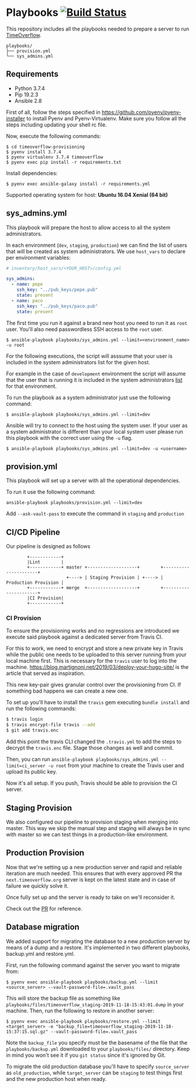 # Playbooks [![Build Status](https://travis-ci.org/coopdevs/timeoverflow-provisioning.svg?branch=master)](https://travis-ci.org/coopdevs/timeoverflow-provisioning)
This repository includes all the playbooks needed to prepare a server to run [TimeOverflow](https://github.com/coopdevs/timeoverflow).
```
playbooks/
├── provision.yml
└── sys_admins.yml
```

## Requirements

* Python 3.7.4
* Pip 19.2.3
* Ansible 2.8

First of all, follow the steps specified in https://github.com/pyenv/pyenv-installer to install Pyenv and Pyenv-Virtualenv. Make sure you follow all the steps including updating your shell rc file.

Now, execute the following commands:

```
$ cd timeoverflow-provisioning
$ pyenv install 3.7.4
$ pyenv virtualenv 3.7.4 timeoverflow
$ pyenv exec pip install -r requirements.txt
```

Install dependencies:
```
$ pyenv exec ansible-galaxy install -r requirements.yml
```

Supported operating system for host: **Ubuntu 16.04 Xenial (64 bit)**

## sys_admins.yml
This playbook will prepare the host to allow access to all the system administrators.

In each environment (`dev`, `staging`, `production`) we can find the list of users that will be created as system administrators.
We use `host_vars` to declare per environment variables:
```yaml
# inventory/host_vars/<YOUR_HOST>/config.yml

sys_admins:
  - name: pepe
    ssh_key: "../pub_keys/pepe.pub"
    state: present
  - name: paco
    ssh_key: "../pub_keys/paco.pub"
    state: present
```

The first time you run it against a brand new host you need to run it as `root` user.
You'll also need passwordless SSH access to the `root` user.
```
$ ansible-playbook playbooks/sys_admins.yml --limit=<environment_name> -u root
```

For the following executions, the script will asssume that your user is included in the system administrators list for the given host.

For example in the case of `development` environment the script will assume that the user that is running it is included in the system administrators [list](https://github.com/coopdevs/timeoverflow-provisioning/blob/master/inventory/host_vars/local.timeoverflow.org/config.yml#L5) for that environment.

To run the playbook as a system administrator just use the following command:
```
$ ansible-playbook playbooks/sys_admins.yml --limit=dev
```
Ansible will try to connect to the host using the system user. If your user as a system administrator is different than your local system user please run this playbook with the correct user using the `-u` flag.
```
$ ansible-playbook playbooks/sys_admins.yml --limit=dev -u <username>
```

## provision.yml
This playbook will set up a server with all the operational dependencies.

To run it use the following command:
```
ansible-playbook playbooks/provision.yml --limit=dev
```

Add `--ask-vault-pass` to execute the command in `staging` and `production`

## CI/CD Pipeline

Our pipeline is designed as follows

            +------------+
            |Lint        |
            +------------+ master +-------------------+        +----------------------+
                           +----> | Staging Provision | +----> | Production Provision |
            +------------+ merge  +-------------------+        +----------------------+
            |CI Provision|
            +------------+


### CI Provision

To ensure the provisioning works and no regressions are introduced we execute said playbook against a dedicated server from Travis CI.

For this to work, we need to encrypt and store a new private key in Travis while the public one needs to be uploaded to this server running from your local machine first. This is necessary for the `travis` user to log into the machine. https://blog.martignoni.net/2019/03/deploy-your-hugo-site/ is the article that served as inspiration.

This new key-pair gives granular control over the provisioning from CI. If something bad happens we can create a new one.

To set up you'll have to install the `travis` gem executing `bundle install` and run the following commands:

```sh
$ travis login
$ travis encrypt-file travis --add
$ git add travis.enc
```

Add this point the travis CLI changed the `.travis.yml` to add the steps to decrypt the `travis.enc` file. Stage those changes as well and commit.

Then, you can run `ansible-playbook playbooks/sys_admins.yml --limit=ci_server -u root` from your machine to create the Travis user and upload its public key.

Now it's all setup. If you push, Travis should be able to provision the CI server.

## Staging Provision

We also configured our pipeline to provision staging when merging into master. This way we skip the manual step and staging will always be in sync with master so we can test things in a production-like environment.

## Production Provision

Now that we're setting up a new production server and rapid and reliable iteration are much needed. This ensures that with every approved PR the `next.timeoverflow.org` server is kept on the latest state and in case of failure we quickly solve it.

Once fully set up and the server is ready to take on we'll reconsider it.

Check out the [PR](https://github.com/coopdevs/timeoverflow-provisioning/pull/114) for reference.

## Database migration

We added support for migrating the database to a new production server by means of a dump and a restore. It's implemented in two different playbooks, backup.yml and restore.yml.

First, run the following command against the server you want to migrate from:

```
$ pyenv exec ansible-playbook playbooks/backup.yml --limit <source_server> --vault-password-file=.vault_pass
```

This will store the backup file as something like `playbooks/files/timeoverflow_staging-2019-11-18-15:43:01.dump` in your machine. Then, run the following to restore in another server:

```
$ pyenv exec ansible-playbook playbooks/restore.yml --limit <target_server> -e "backup_file=timeoverflow_staging-2019-11-18-15:37:15.sql.gz" --vault-password-file=.vault_pass
```

Note the `backup_file` you specify must be the basename of the file that the `playbooks/backup.yml` downloaded to your `playbooks/files/` directory. Keep in mind you won't see it if you `git status` since it's ignored by Git.

To migrate the old production database you'll have to specify `source_server` as `old_production`, while `target_server` can be `staging` to test things first and the new production host when ready.
